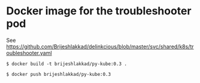 # Docker image for the troubleshooter pod

See https://github.com/Brijeshlakkad/delinkcious/blob/master/svc/shared/k8s/troubleshooter.yaml


```
$ docker build -t brijeshlakkad/py-kube:0.3 .

$ docker push brijeshlakkad/py-kube:0.3
```